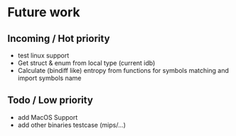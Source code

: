# Future work

## Incoming / Hot priority

- test linux support
- Get struct & enum from local type (current idb)
- Calculate (bindiff like) entropy from functions for symbols matching and import symbols name

## Todo / Low priority

- add MacOS Support
- add other binaries testcase (mips/...)